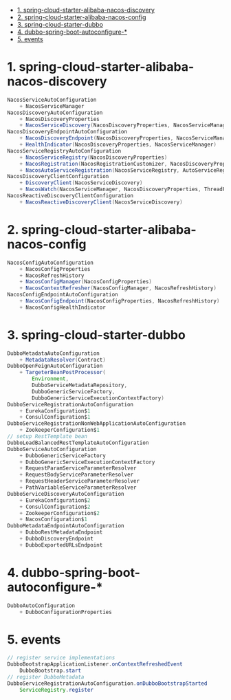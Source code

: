 - [1. spring-cloud-starter-alibaba-nacos-discovery](#1-spring-cloud-starter-alibaba-nacos-discovery)
- [2. spring-cloud-starter-alibaba-nacos-config](#2-spring-cloud-starter-alibaba-nacos-config)
- [3. spring-cloud-starter-dubbo](#3-spring-cloud-starter-dubbo)
- [4. dubbo-spring-boot-autoconfigure-*](#4-dubbo-spring-boot-autoconfigure-)
- [5. events](#5-events)

# 1. spring-cloud-starter-alibaba-nacos-discovery
```java
NacosServiceAutoConfiguration
    + NacosServiceManager
NacosDiscoveryAutoConfiguration
    + NacosDiscoveryProperties
    + NacosServiceDiscovery(NacosDiscoveryProperties, NacosServiceManager)
NacosDiscoveryEndpointAutoConfiguration
    + NacosDiscoveryEndpoint(NacosDiscoveryProperties, NacosServiceManager)
    + HealthIndicator(NacosDiscoveryProperties, NacosServiceManager)
NacosServiceRegistryAutoConfiguration
    + NacosServiceRegistry(NacosDiscoveryProperties)
    + NacosRegistration(NacosRegistrationCustomizer, NacosDiscoveryProperties)
    + NacosAutoServiceRegistration(NacosServiceRegistry, AutoServiceRegistrationProperties, NacosRegistration)
NacosDiscoveryClientConfiguration
    + DiscoveryClient(NacosServiceDiscovery)
    + NacosWatch(NacosServiceManager, NacosDiscoveryProperties, ThreadPoolTaskScheduler)
NacosReactiveDiscoveryClientConfiguration
    + NacosReactiveDiscoveryClient(NacosServiceDiscovery)
```

# 2. spring-cloud-starter-alibaba-nacos-config
```java
NacosConfigAutoConfiguration
    + NacosConfigProperties
    + NacosRefreshHistory
    + NacosConfigManager(NacosConfigProperties)
    + NacosContextRefresher(NacosConfigManager, NacosRefreshHistory)
NacosConfigEndpointAutoConfiguration
    + NacosConfigEndpoint(NacosConfigProperties, NacosRefreshHistory)
    + NacosConfigHealthIndicator
```

# 3. spring-cloud-starter-dubbo
```java
DubboMetadataAutoConfiguration
    + MetadataResolver(Contract)
DubboOpenFeignAutoConfiguration
    + TargeterBeanPostProcessor(
        Environment,
        DubboServiceMetadataRepository,
        DubboGenericServiceFactory,
        DubboGenericServiceExecutionContextFactory)
DubboServiceRegistrationAutoConfiguration
    + EurekaConfiguration$1
    + ConsulConfiguration$1
DubboServiceRegistrationNonWebApplicationAutoConfiguration
    + ZookeeperConfiguration$1
// setup RestTemplate bean
DubboLoadBalancedRestTemplateAutoConfiguration
DubboServiceAutoConfiguration
    + DubboGenericServiceFactory
    + DubboGenericServiceExecutionContextFactory
    + RequestParamServiceParameterResolver
    + RequestBodyServiceParameterResolver
    + RequestHeaderServiceParameterResolver
    + PathVariableServiceParameterResolver
DubboServiceDiscoveryAutoConfiguration
    + EurekaConfiguration$2
    + ConsulConfiguration$2
    + ZookeeperConfiguration$2
    + NacosConfiguration$1
DubboMetadataEndpointAutoConfiguration
    + DubboRestMetadataEndpoint
    + DubboDiscoveryEndpoint
    + DubboExportedURLsEndpoint
```

# 4. dubbo-spring-boot-autoconfigure-*
```java
DubboAutoConfiguration
    + DubboConfigurationProperties
```

# 5. events
```java
// register service implementations
DubboBootstrapApplicationListener.onContextRefreshedEvent
    DubboBootstrap.start
// register DubboMetadata
DubboServiceRegistrationAutoConfiguration.onDubboBootstrapStarted
    ServiceRegistry.register
```
